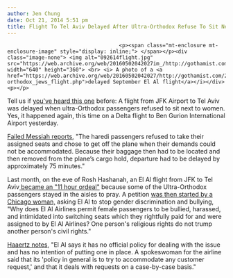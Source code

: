 ```yaml
---
author: Jen Chung
date: Oct 21, 2014 5:51 pm
title: Flight To Tel Aviv Delayed After Ultra-Orthodox Refuse To Sit Next To Women
---
```


	
										<p><span class="mt-enclosure mt-enclosure-image" style="display: inline;"> </span></p><div class="image-none"> <img alt="092614flight.jpg" src="https://web.archive.org/web/20160502042027im_/http://gothamist.com/attachments/nyc_arts_john/092614flight.jpg" width="640" height="360"> <br> <i> A photo of a <a href="https://web.archive.org/web/20160502042027/http://gothamist.com/2014/09/26/ultra-orthodox_jews_flight.php">delayed September El Al flight</a></i></div> <p></p>

<p>Tell us if <a href="https://web.archive.org/web/20160502042027/http://gothamist.com/2014/09/26/ultra-orthodox_jews_flight.php">you&apos;ve heard this one</a> before: A flight from JFK Airport to Tel Aviv was delayed when ultra-Orthodox passengers refused to sit next to women. Yes, it happened again, this time on a Delta flight to Ben Gurion International Airport yesterday.</p>

<p><a href="https://web.archive.org/web/20160502042027/http://failedmessiah.typepad.com/failed_messiahcom/2014/10/haredim-refuse-to-sit-next-to-people-of-opposite-gender-delay-delta-airlines-flight-by-more-than-one-345.html">Failed Messiah reports</a>, &quot;The haredi passengers refused to take their assigned seats and chose to get off the plane when their demands could not be accommodated. Because their baggage then had to be located and then removed from the plane&#x2019;s cargo hold, departure had to be delayed by approximately 75 minutes.&quot;</p>

<p>Last month, on the eve of Rosh Hashanah, an El Al flight from JFK to Tel Aviv<a href="https://web.archive.org/web/20160502042027/http://gothamist.com/2014/09/26/ultra-orthodox_jews_flight.php"> became an &quot;11 hour ordeal&quot;</a> because some of the Ultra-Orthodox passengers stayed in the aisles to pray. A petition <a href="https://web.archive.org/web/20160502042027/https://www.change.org/p/el-al-israel-airlines-ltd-customer-relations-department-stop-the-bullying-intimidation-and-discrimination-against-women-on-your-flights">was then started by a Chicago woman,</a> asking El Al to stop gender discrimination and bullying, &quot;Why does El Al Airlines permit female passengers to be bullied, harassed, and intimidated into switching seats which they rightfully paid for and were assigned to by El Al Airlines? One person&apos;s religious rights do not trump another person&apos;s civil rights.&quot;</p>

<p><a href="https://web.archive.org/web/20160502042027/http://www.haaretz.com/news/national/.premium-1.618517">Haaertz notes</a>, &quot;El Al says it has no official policy for dealing with the issue and has no intention of putting one in place. A spokeswoman for the airline said that its &apos;policy in general is to try to accommodate any customer request,&apos; and that it deals with requests on a case-by-case basis.&quot;</p>					
										
									
				